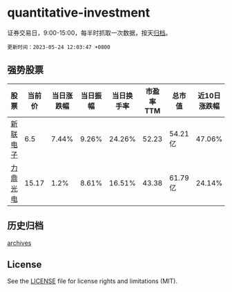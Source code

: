 # quantitative-investment

证券交易日，9:00-15:00，每半时抓取一次数据，按天[归档](archives)。

`更新时间：2023-05-24 12:03:47 +0800`

## 强势股票

|股票|当前价|当日涨跌幅|当日振幅|当日换手率|市盈率TTM|总市值|近10日涨跌幅|
|----|----|----|----|----|----|----|----|
|[新联电子](https://xueqiu.com/S/SZ002546)|6.5|7.44%|9.26%|24.26%|52.23|54.21亿|47.06%|
|[力鼎光电](https://xueqiu.com/S/SH605118)|15.17|1.2%|8.61%|16.51%|43.38|61.79亿|24.14%|

## 历史归档

[archives](archives)

## License

See the [LICENSE](LICENSE) file for license rights and limitations (MIT).